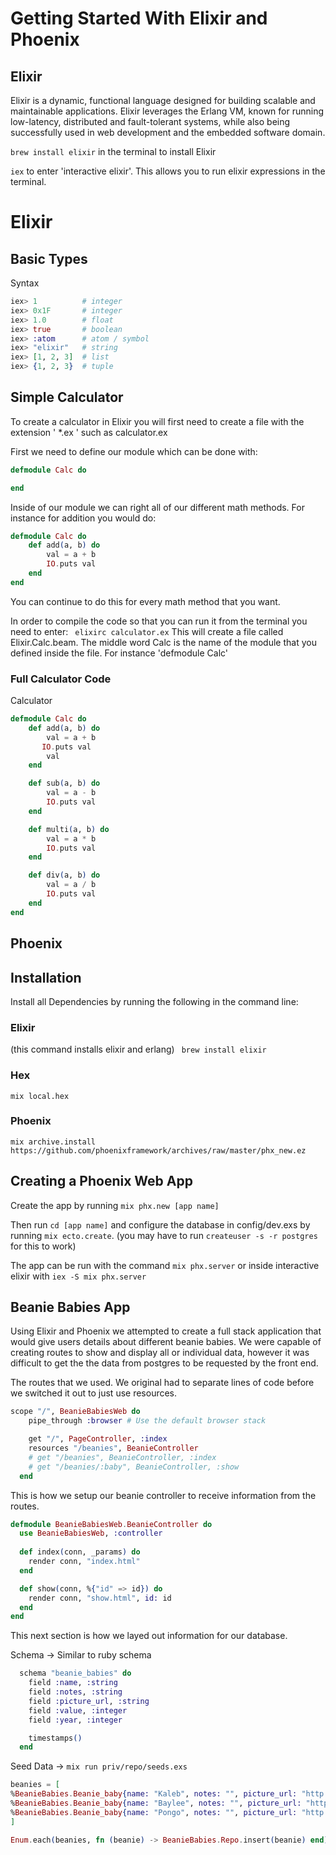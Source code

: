 # Getting Started With Elixir and Phoenix

## Elixir
Elixir is a dynamic, functional language designed for building scalable and maintainable applications.
Elixir leverages the Erlang VM, known for running low-latency, distributed and fault-tolerant systems, while also being successfully used in web development and the embedded software domain.

 ``` brew install elixir ``` in the terminal to install Elixir

```iex``` to enter 'interactive elixir'. This allows you to run elixir expressions in the terminal.

# Elixir

## Basic Types

Syntax
```Elixir
iex> 1          # integer
iex> 0x1F       # integer
iex> 1.0        # float
iex> true       # boolean
iex> :atom      # atom / symbol
iex> "elixir"   # string
iex> [1, 2, 3]  # list
iex> {1, 2, 3}  # tuple
```

## Simple Calculator
To create a calculator in Elixir you will first need to create a file with the extension ' *.ex ' such as calculator.ex

First we need to define our module which can be done with:

```Elixir
defmodule Calc do

end
```

Inside of our module we can right all of our different math methods. For instance for addition you would do:

```Elixir
defmodule Calc do
    def add(a, b) do
        val = a + b
        IO.puts val
    end
end
```

You can continue to do this for every math method that you want. 

In order to compile the code so that you can run it from the terminal you need to enter:
``` elixirc calculator.ex```
This will create a file called Elixir.Calc.beam. The middle word Calc is the name of the module that you defined inside the file.
For instance 'defmodule Calc'

### Full Calculator Code
Calculator
```Elixir
defmodule Calc do
    def add(a, b) do
        val = a + b
       IO.puts val
        val
    end

    def sub(a, b) do
        val = a - b
        IO.puts val
    end

    def multi(a, b) do
        val = a * b
        IO.puts val
    end

    def div(a, b) do
        val = a / b
        IO.puts val
    end
end
```

## Phoenix

## Installation
Install all Dependencies by running the following in the command line:

### Elixir
(this command installs elixir and erlang)
``` brew install elixir```

### Hex
```mix local.hex```

### Phoenix
```mix archive.install https://github.com/phoenixframework/archives/raw/master/phx_new.ez```

## Creating a Phoenix Web App
Create the app by running 
```mix phx.new [app name]``` 

Then run `cd [app name]` and configure the database in config/dev.exs by running `mix ecto.create`. (you may have to run `createuser -s -r postgres` for this to work) 

The app can be run with the command 
```mix phx.server``` 
or inside interactive elixir with 
```iex -S mix phx.server```

## Beanie Babies App
Using Elixir and Phoenix we attempted to create a full stack application that would give users details about different beanie babies. 
We were capable of creating routes to show and display all or individual data, however it was difficult to get the the data from postgres to be requested by the front end.

The routes that we used. We original had to separate lines of code before we switched it out to just use resources.
```Elixir
scope "/", BeanieBabiesWeb do
    pipe_through :browser # Use the default browser stack

    get "/", PageController, :index
    resources "/beanies", BeanieController
    # get "/beanies", BeanieController, :index
    # get "/beanies/:baby", BeanieController, :show
  end
```

This is how we setup our beanie controller to receive information from the routes.
```Elixir
defmodule BeanieBabiesWeb.BeanieController do
  use BeanieBabiesWeb, :controller
  
  def index(conn, _params) do
    render conn, "index.html"
  end

  def show(conn, %{"id" => id}) do
    render conn, "show.html", id: id
  end
end
```

This next section is how we layed out information for our database.

Schema -> Similar to ruby schema
```Elixir
  schema "beanie_babies" do
    field :name, :string
    field :notes, :string
    field :picture_url, :string
    field :value, :integer
    field :year, :integer

    timestamps()
  end
```
Seed Data -> ```mix run priv/repo/seeds.exs ```
```Elixir
beanies = [
%BeanieBabies.Beanie_baby{name: "Kaleb", notes: "", picture_url: "http://world.ty.com/images/tfi/39/35ccb666ac2e650c651f98872dd38c11_lg.gif",value: 4,year: 2017},
%BeanieBabies.Beanie_baby{name: "Baylee", notes: "", picture_url: "http://world.ty.com/images/tfi/6/cf246fe0e2e773298f32e92636ff591f_lg.gif",value: 12,year: 2001},
%BeanieBabies.Beanie_baby{name: "Pongo", notes: "", picture_url: "http://world.ty.com/images/tfi/6/e1921f6357ad6c1f3ad4c6e4d2841f15_lg.gif",value: 10,year: 2005}
]

Enum.each(beanies, fn (beanie) -> BeanieBabies.Repo.insert(beanie) end)
```